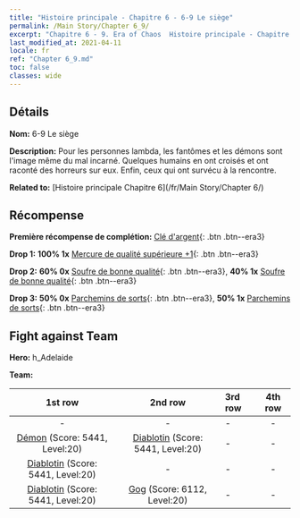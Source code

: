 ```yaml
---
title: "Histoire principale - Chapitre 6 - 6-9 Le siège"
permalink: /Main Story/Chapter 6_9/
excerpt: "Chapitre 6 - 9. Era of Chaos  Histoire principale - Chapitre 6_9. 6-9 Le siège"
last_modified_at: 2021-04-11
locale: fr
ref: "Chapter 6_9.md"
toc: false
classes: wide
---
```


## Détails

 **Nom:** 6-9 Le siège

 **Description:** Pour les personnes lambda, les fantômes et les démons sont l'image même du mal incarné. Quelques humains en ont croisés et ont raconté des horreurs sur eux. Enfin, ceux qui ont survécu à la rencontre.

 **Related to:** [Histoire principale Chapitre 6](/fr/Main Story/Chapter 6/)

## Récompense

 **Première récompense de complétion:** [Clé d'argent](/fr/Items/con_693/){: .btn .btn--era3}

 **Drop 1:** **100% 1x** [Mercure de qualité supérieure +1](/fr/Items/mat_21/){: .btn .btn--era3}

 **Drop 2:** **60% 0x** [Soufre de bonne qualité](/fr/Items/mat_15/){: .btn .btn--era3}, **40% 1x** [Soufre de bonne qualité](/fr/Items/mat_15/){: .btn .btn--era3}

 **Drop 3:** **50% 0x** [Parchemins de sorts](/fr/Items/con_694/){: .btn .btn--era3}, **50% 1x** [Parchemins de sorts](/fr/Items/con_694/){: .btn .btn--era3}


## Fight against Team
 **Hero:** h_Adelaide

 **Team:**


  | 1st row | 2nd row | 3rd row | 4th row |
  |:----:|:----:|:----|:----:|
  | - | - | - | - |
  | [Démon](/fr/units/Demon/) (Score: 5441, Level:20)  | [Diablotin](/fr/units/Imp/) (Score: 5441, Level:20)  | - | - |
  | [Diablotin](/fr/units/Imp/) (Score: 5441, Level:20)  | - | - | - |
  | [Diablotin](/fr/units/Imp/) (Score: 5441, Level:20)  | [Gog](/fr/units/Gog/) (Score: 6112, Level:20)  | - | - |


